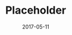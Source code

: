 ---
layout: post
title: Placeholder
image: https://via.placeholder.com/1000x600
caption: Lorem ipsum dolor sit amet, consectetur adipiscing elit. 
date: 2017-05-11
tags: []
---